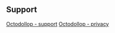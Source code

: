 ## Support

[Octodollop - support](https://albertosamele.github.io/octodollop/support "Octodollop - support")
[Octodollop - privacy](https://albertosamele.github.io/octodollop/privacy "Octodollop - support")
